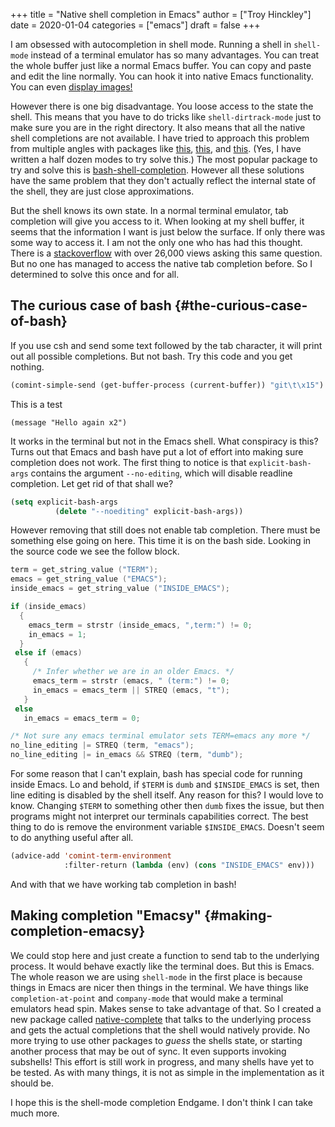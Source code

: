 +++
title = "Native shell completion in Emacs"
author = ["Troy Hinckley"]
date = 2020-01-04
categories = ["emacs"]
draft = false
+++

I am obsessed with autocompletion in shell mode. Running a shell in `shell-mode` instead of a terminal emulator has so many advantages. You can treat the whole buffer just like a normal Emacs buffer. You can copy and paste and edit the line normally. You can hook it into native Emacs functionality. You can even [display images!](https://github.com/riscy/shx-for-emacs)

However there is one big disadvantage. You loose access to the state the shell. This means that you have to do tricks like `shell-dirtrack-mode` just to make sure you are in the right directory. It also means that all the native shell completions are not available. I have tried to approach this problem from multiple angles with packages like [this](https://github.com/CeleritasCelery/company-fish), [this](https://github.com/CeleritasCelery/company-async-files), and [this](https://github.com/CeleritasCelery/company-arguments). (Yes, I have written a half dozen modes to try solve this.) The most popular package to try and solve this is [bash-shell-completion](https://github.com/szermatt/emacs-bash-completion). However all these solutions have the same problem that they don't actually reflect the internal state of the shell, they are just close approximations.

But the shell knows its own state. In a normal terminal emulator, tab completion will give you access to it. When looking at my shell buffer, it seems that the information I want is just below the surface. If only there was some way to access it. I am not the only one who has had this thought. There is a [stackoverflow](https://stackoverflow.com/questions/163591/bash-autocompletion-in-emacs-shell-mode) with over 26,000 views asking this same question. But no one has managed to access the native tab completion before. So I determined to solve this once and for all.


## The curious case of bash {#the-curious-case-of-bash}

If you use csh and send some text followed by the tab character, it will print out all possible completions. But not bash. Try this code and you get nothing.

```lisp
(comint-simple-send (get-buffer-process (current-buffer)) "git\t\x15")
```

This is a test

```emacs-lisp
(message "Hello again x2")
```

It works in the terminal but not in the Emacs shell. What conspiracy is this? Turns out that Emacs and bash have put a lot of effort into making sure completion does not work. The first thing to notice is that `explicit-bash-args` contains the argument `--no-editing`, which will disable readline completion. Let get rid of that shall we?

```lisp
(setq explicit-bash-args
          (delete "--noediting" explicit-bash-args))
```

However removing that still does not enable tab completion. There must be something else going on here. This time it is on the bash side. Looking in the source code we see the follow block.

```c
term = get_string_value ("TERM");
emacs = get_string_value ("EMACS");
inside_emacs = get_string_value ("INSIDE_EMACS");

if (inside_emacs)
  {
    emacs_term = strstr (inside_emacs, ",term:") != 0;
    in_emacs = 1;
  }
 else if (emacs)
   {
     /* Infer whether we are in an older Emacs. */
     emacs_term = strstr (emacs, " (term:") != 0;
     in_emacs = emacs_term || STREQ (emacs, "t");
   }
 else
   in_emacs = emacs_term = 0;

/* Not sure any emacs terminal emulator sets TERM=emacs any more */
no_line_editing |= STREQ (term, "emacs");
no_line_editing |= in_emacs && STREQ (term, "dumb");
```

For some reason that I can't explain, bash has special code for running inside Emacs. Lo and behold, if `$TERM` is `dumb` and `$INSIDE_EMACS` is set, then line editing is disabled by the shell itself. Any reason for this? I would love to know. Changing `$TERM` to something other then `dumb` fixes the issue, but then programs might not interpret our terminals capabilities correct. The best thing to do is remove the environment variable `$INSIDE_EMACS`. Doesn't seem to do anything useful after all.

```lisp
(advice-add 'comint-term-environment
            :filter-return (lambda (env) (cons "INSIDE_EMACS" env)))
```

And with that we have working tab completion in bash!


## Making completion "Emacsy" {#making-completion-emacsy}

We could stop here and just create a function to send tab to the underlying process. It would behave exactly like the terminal does. But this is Emacs. The whole reason we are using `shell-mode` in the first place is because things in Emacs are nicer then things in the terminal. We have things like `completion-at-point` and `company-mode` that would make a terminal emulators head spin. Makes sense to take advantage of that. So I created a new package called [native-complete](https://github.com/CeleritasCelery/emacs-native-shell-complete) that talks to the underlying process and gets the actual completions that the shell would natively provide. No more trying to use other packages to _guess_ the shells state, or starting another process that may be out of sync. It even supports invoking subshells! This effort is still work in progress, and many shells have yet to be tested. As with many things, it is not as simple in the implementation as it should be.

I hope this is the shell-mode completion Endgame. I don't think I can take much more.
